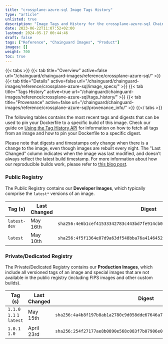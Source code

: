 ```yaml
---
title: "crossplane-azure-sql Image Tags History"
type: "article"
unlisted: true
description: "Image Tags and History for the crossplane-azure-sql Chainguard Image"
date: 2023-06-22T11:07:52+02:00
lastmod: 2024-05-17 00:44:46
draft: false
tags: ["Reference", "Chainguard Images", "Product"]
images: []
weight: 700
toc: true
---
```


{{< tabs >}}
{{< tab title="Overview" active=false url="/chainguard/chainguard-images/reference/crossplane-azure-sql/" >}}
{{< tab title="Details" active=false url="/chainguard/chainguard-images/reference/crossplane-azure-sql/image_specs/" >}}
{{< tab title="Tags History" active=true url="/chainguard/chainguard-images/reference/crossplane-azure-sql/tags_history/" >}}
{{< tab title="Provenance" active=false url="/chainguard/chainguard-images/reference/crossplane-azure-sql/provenance_info/" >}}
{{</ tabs >}}

The following tables contains the most recent tags and digests that can be used to pin your Dockerfile to a specific build of this image. Check our guide on [Using the Tag History API](/chainguard/chainguard-images/using-the-tag-history-api/) for information on how to fetch all tags from an image and how to pin your Dockerfile to a specific digest.

Please note that digests and timestamps only change when there is a change to the image, even though images are rebuilt every night. The "Last Changed" column indicates when the image was last modified, and doesn't always reflect the latest build timestamp. For more information about how our reproducible builds work, please refer to [this blog post](https://www.chainguard.dev/unchained/reproducing-chainguards-reproducible-image-builds).

### Public Registry
The Public Registry contains our **Developer Images**, which typically comprise the `latest*` versions of an image.

| Tag (s)       | Last Changed | Digest                                                                    |
|---------------|--------------|---------------------------------------------------------------------------|
|  `latest-dev` | May 16th     | `sha256:4e6b1cef41533342783c443bd7fe914cb073c8d4966b0e37828916ff09c9d4c6` |
|  `latest`     | May 10th     | `sha256:4f5f1364e07d9a63df548bba76a4146452851785fffb53c306de2aeff51dc2a3` |


### Private/Dedicated Registry
The Private/Dedicated Registry contains our **Production Images**, which include all versioned tags of an image and special images that are not available in the public registry (including FIPS images and other custom builds).

| Tag (s)                     | Last Changed | Digest                                                                    |
|-----------------------------|--------------|---------------------------------------------------------------------------|
|  `1.1.0` `1.1` `1` `latest` | May 15th     | `sha256:4a4b8f197b8ab1a2780c9d058dde67646a7303de31ca92577ae3c653c1643b9f` |
|  `1.0.1` `1.0`              | April 23rd   | `sha256:254f27177ae8b0890e568c083f7b07906e02bb17fd825ba66a3f6ff0f5da45c5` |

